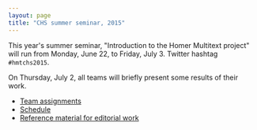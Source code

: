 ```yaml
---
layout: page
title: "CHS summer seminar, 2015"
---
```




This year's summer seminar, "Introduction to the Homer Multitext project" will run from Monday, June 22, to Friday, July 3.  Twitter hashtag `#hmtchs2015`.

On Thursday, July 2, all teams will briefly present some results of their work.

- [Team assignments](offices)
- [Schedule](schedule)
- [Reference material for editorial work](references)
